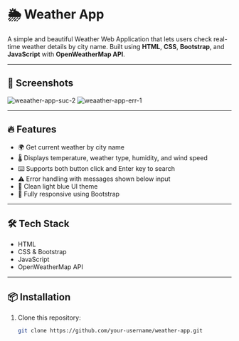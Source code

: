 # 🌦️ Weather App

A simple and beautiful Weather Web Application that lets users check real-time weather details by city name. Built using **HTML**, **CSS**, **Bootstrap**, and **JavaScript** with **OpenWeatherMap API**.

---

## 📸 Screenshots
![weaather-app-suc-2](https://github.com/user-attachments/assets/aea94971-049a-4af7-ad0d-8694ac07a753)
![weaather-app-err-1](https://github.com/user-attachments/assets/34929e65-3dd4-4fb5-8a2d-ec9065096a5c)

---

## 🔥 Features

- 🌍 Get current weather by city name  
- 🌡️ Displays temperature, weather type, humidity, and wind speed  
- ⌨️ Supports both button click and Enter key to search  
- ⚠️ Error handling with messages shown below input  
- 💙 Clean light blue UI theme  
- 📱 Fully responsive using Bootstrap  

---

## 🛠️ Tech Stack

- HTML  
- CSS & Bootstrap  
- JavaScript  
- OpenWeatherMap API

---

## 📦 Installation

1. Clone this repository:
   ```bash
   git clone https://github.com/your-username/weather-app.git
